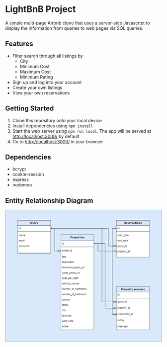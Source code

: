 # LightBnB Project
A simple multi-page Airbnb clone that uses a server-side Javascript to display the information from queries to web pages via SQL queries.

## Features
- Filter search through all listings by
  - City
  - Minimum Cost
  - Maximum Cost
  - Minimum Rating
- Sign up and log into your account
- Create your own listings
- View your own reservations

## Getting Started
1. Clone this repository onto your local device
2. Install dependencies using `npm install`
3. Start the web server using `npm run local`. The app will be served at <http://localhost:3000/> by default
4. Go to <http://localhost:3000/> in your browser

## Dependencies
- bcrypt
- cookie-session
- express
- nodemon

## Entity Relationship Diagram
!["Entity Relationship Diagram for LightBnB database"](https://github.com/Devvaru/LightBnB/blob/main/docs/LightBnB.jpg)